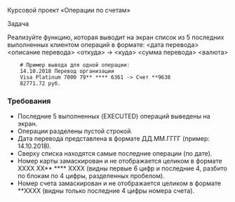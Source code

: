 Курсовой проект «Операции по счетам»
  
  Задача
  
  Реализуйте функцию, которая выводит на экран список из 5 последних выполненных клиентом операций в формате:
  <дата перевода> <описание перевода>
  <откуда> -> <куда>
  <сумма перевода> <валюта>
        
        # Пример вывода для одной операции:
        14.10.2018 Перевод организации
        Visa Platinum 7000 79** **** 6361 -> Счет **9638
        82771.72 руб.

### Требования

- Последние 5 выполненных (EXECUTED) операций выведены на экран.
- Операции разделены пустой строкой.
- Дата перевода представлена в формате ДД.ММ.ГГГГ (пример: 14.10.2018).
- Сверху списка находятся самые последние операции (по дате).
- Номер карты замаскирован и не отображается целиком в формате  XXXX XX** **** XXXX (видны первые 6 цифр и последние 4, разбито по блокам по 4 цифры, разделенных пробелом).
- Номер счета замаскирован и не отображается целиком в формате  **XXXX 
(видны только последние 4 цифры номера счета).
